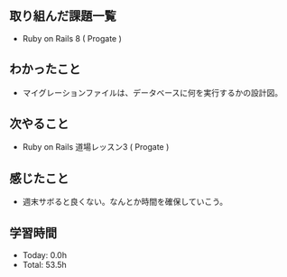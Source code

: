 ## 取り組んだ課題一覧
- Ruby on Rails 8 ( Progate )
## わかったこと
- マイグレーションファイルは、データベースに何を実行するかの設計図。
## 次やること
- Ruby on Rails 道場レッスン3 ( Progate )
## 感じたこと
- 週末サボると良くない。なんとか時間を確保していこう。
## 学習時間
- Today: 0.0h
- Total: 53.5h
